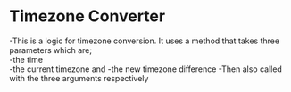 # Timezone Converter
-This is a logic for timezone conversion. It uses a method that takes three parameters which are; <br>
-the time <br>
-the current timezone and
-the new timezone difference
-Then also called with the three arguments respectively
